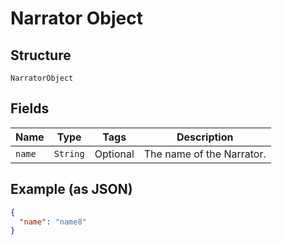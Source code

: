 
# Narrator Object

## Structure

`NarratorObject`

## Fields

| Name | Type | Tags | Description |
|  --- | --- | --- | --- |
| `name` | `String` | Optional | The name of the Narrator. |

## Example (as JSON)

```json
{
  "name": "name8"
}
```

